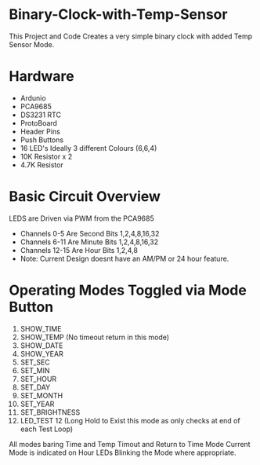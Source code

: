 # Binary-Clock-with-Temp-Sensor

This Project and Code Creates a very simple binary clock with added Temp Sensor Mode.

# Hardware
 
* Ardunio
* PCA9685
* DS3231 RTC
* ProtoBoard
* Header Pins
* Push Buttons
* 16 LED's Ideally 3 different Colours (6,6,4)
* 10K Resistor  x 2
* 4.7K Resistor

# Basic Circuit Overview

LEDS are Driven via PWM from the PCA9685

* Channels 0-5 Are Second Bits 1,2,4,8,16,32
* Channels 6-11 Are Minute Bits 1,2,4,8,16,32
* Channels 12-15 Are Hour Bits 1,2,4,8 
* Note: Current Design doesnt have an AM/PM or 24 hour feature.


# Operating Modes Toggled via Mode Button

1. SHOW_TIME
2. SHOW_TEMP    (No timeout return in this mode)
3. SHOW_DATE
4. SHOW_YEAR
5. SET_SEC
6. SET_MIN
7. SET_HOUR
8. SET_DAY
9. SET_MONTH
10. SET_YEAR
11. SET_BRIGHTNESS
12. LED_TEST 12 (Long Hold to Exist this mode as only checks at end of each Test Loop)

All modes baring Time and Temp Timout and Return to Time Mode
Current Mode is indicated on Hour LEDs Blinking the Mode where appropriate.

